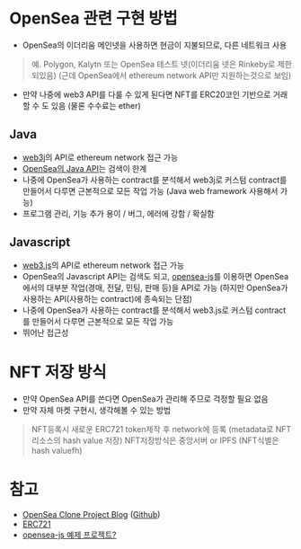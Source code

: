 # OpenSea 관련 구현 방법
- OpenSea의 이더리움 메인넷을 사용하면 현금이 지불되므로, 다른 네트워크 사용 
> 예. Polygon, Kalytn 또는 OpenSea 테스트 넷(이더리움 넷은 Rinkeby로 제한되있음) (근데 OpenSea에서 ethereum network API만 지원하는것으로 보임)
- 만약 나중에 web3 API를 다룰 수 있게 된다면 NFT를 ERC20코인 기반으로 거래 할 수 도 있음 (물론 수수료는 ether)

## Java
- [web3j](https://github.com/web3j/web3j)의 API로 ethereum network 접근 가능
- [OpenSea의 Java API](https://docs.opensea.io/reference/api-overview)는 검색이 한계
- 나중에 OpenSea가 사용하는 contract를 분석해서 web3j로 커스텀 contract를 만들어서 다루면 근본적으로 모든 작업 가능 (Java web framework 사용해서 가능)
- 프로그램 관리, 기능 추가 용이 / 버그, 에러에 강함 / 확실함

## Javascript
- [web3.js](https://web3js.readthedocs.io/en/v1.7.0/)의 API로 ethereum network 접근 가능
- OpenSea의 Javascript API는 검색도 되고, [opensea-js](https://github.com/ProjectOpenSea/opensea-js)를 이용하면 OpenSea에서의 대부분 작업(경매, 전달, 민팅, 판매 등)을 API로 가능 (하지만 OpenSea가 사용하는 API(사용하는 contract)에 종속되는 단점)
- 나중에 OpenSea가 사용하는 contract를 분석해서 web3.js로 커스텀 contract를 만들어서 다루면 근본적으로 모든 작업 가능
- 뛰어난 접근성



# NFT 저장 방식
- 만약 OpenSea API를 쓴다면 OpenSea가 관리해 주므로 걱정할 필요 없음
- 만약 자체 마켓 구현시, 생각해볼 수 있는 방법
> NFT등록시 새로운 ERC721 token제작 후 network에 등록 (metadata로 NFT리소스의 hash value 저장)
> NFT저장방식은 중앙서버 or IPFS (NFT식별은 hash valuefh)



# 참고
- [OpenSea Clone Project Blog](https://mybc.tistory.com/99) ([Github](https://github.com/Parkstelth/Project01_Opensea))
- [ERC721](https://eips.ethereum.org/EIPS/eip-721)
- [opensea-js 예제 프로젝트?](https://codesandbox.io/examples/package/opensea-js)
